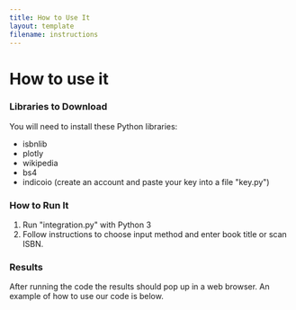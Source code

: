 ```yaml
---
title: How to Use It
layout: template
filename: instructions
---
```


# How to use it

### Libraries to Download
You will need to install these Python libraries:
- isbnlib
- plotly
- wikipedia
- bs4
- indicoio (create an account and paste your key into a file "key.py")

### How to Run It
1. Run "integration.py" with Python 3
2. Follow instructions to choose input method and enter book title or scan ISBN.

### Results
After running the code the results should pop up in a web browser. An example of how to use our code is below.
